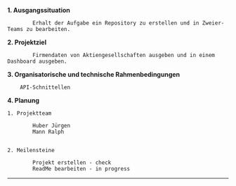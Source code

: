 <b>1. Ausgangssituation</b>

    		Erhalt der Aufgabe ein Repository zu erstellen und in Zweier-Teams zu bearbeiten.

		
<b>2. Projektziel</b>

    		Firmendaten von Aktiengesellschaften ausgeben und in einem Dashboard ausgeben.
		
<b>3. Organisatorische und technische Rahmenbedingungen</b>

		API-Schnittellen
   
         
<b>4. Planung</b>

		
	1. Projektteam

    		Huber Jürgen
    		Mann Ralph
			

	2. Meilensteine

    		Projekt erstellen - check
    		ReadMe bearbeiten - in progress
---------------------------------------------------------------------

